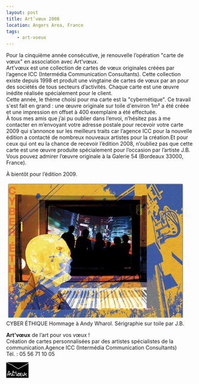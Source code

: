 ```yaml
---
layout: post
title: Art’vœux 2008
location: Angers Area, France
tags:
    - art-voeux
---
```


Pour la cinquième année consécutive, je renouvelle l’opération "carte de vœux" en association avec Art’vœux.  
Art’vœux est une collection de cartes de vœux originales créées par l’agence ICC (Intermédia Communication Consultants). Cette collection existe depuis 1998 et produit une vingtaine de cartes de vœux par an pour des sociétés de tous secteurs d’activités. Chaque carte est une œuvre inédite réalisée spécialement pour le client.  
Cette année, le thème choisi pour ma carte est la "cybernétique". Ce travail s'est fait en grand : une œuvre originale sur toile d'environ 1m² a été créée et une impression en offset à 400 exemplaire a été effectuée.  
À tous mes amis que j’ai pu oublier dans l’envoi, n’hésitez pas à me contacter en m’envoyant votre adresse postale pour recevoir votre carte 2009 qui s’annonce sur les meilleurs traits car l’agence ICC pour la nouvelle édition a contacté de nombreux nouveaux artistes pour la création.Et pour ceux qui ont eu la chance de recevoir l’édition 2008, n’oubliez pas que cette carte est une œuvre produite spécialement pour l’occasion par l’artiste J.B. Vous pouvez admirer l’œuvre originale à la Galerie 54 (Bordeaux 33000, France).  


À bientôt pour l’édition 2009.  
  


<img src="/assets/images/blog/ArtVoeux/ArtVoeuxRemiii2008.jpg" alt="" />  
CYBER ÉTHIQUE  
Hommage à Andy Wharol.  
Sérigraphie sur toile par J.B.  
  


**Art’vœux** de l’art pour vos vœux !  
Création de cartes personnalisées par des artistes spécialistes de la communication.Agence ICC (Intermédia Communication Consultants)  
Tél. : 05 56 71 10 05  


<img src="/assets/images/blog/Logos/LogoArtVoeux_1.png" alt="" />

